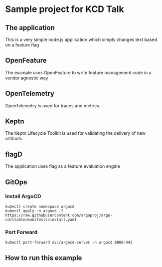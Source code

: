 # Sample project for KCD Talk


## The application

This is a very simple node.js application which simply changes text based on a feature flag

## OpenFeature

The example uses OpenFeature to write feature management code in a vendor agnostic way

## OpenTelemetry

OpenTelemetry is used for traces and metrics.

## Keptn

The Keptn Lifecycle Toolkit is used for validating the delivery of new artifacts

## flagD

The application uses flag as a feature evaluation engine

## GitOps

### Install ArgoCD

```
kubectl create namespace argocd
kubectl apply -n argocd -f https://raw.githubusercontent.com/argoproj/argo-cd/stable/manifests/install.yaml
```

### Port Forward
```
kubectl port-forward svc/argocd-server -n argocd 8080:443
```


## How to run this example

